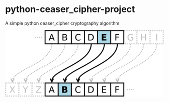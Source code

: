 # python-ceaser_cipher-project
A simple python ceaser_cipher cryptography algorithm



![](img/ceaser_cipher.png)
